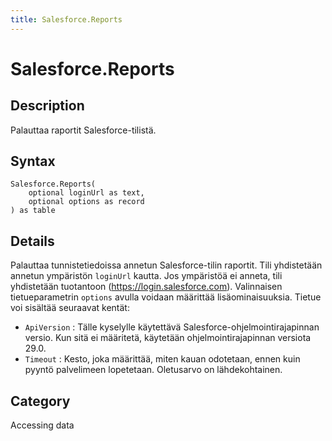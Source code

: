 ```yaml
---
title: Salesforce.Reports
---
```


# Salesforce.Reports


## Description

Palauttaa raportit Salesforce-tilistä.


## Syntax

```powerquery
Salesforce.Reports(
    optional loginUrl as text,
    optional options as record
) as table
```


## Details

Palauttaa tunnistetiedoissa annetun Salesforce-tilin raportit. Tili yhdistetään annetun ympäristön <code>loginUrl</code> kautta. Jos ympäristöä ei anneta, tili yhdistetään tuotantoon (https://login.salesforce.com). Valinnaisen tietueparametrin <code>options</code> avulla voidaan määrittää lisäominaisuuksia. Tietue voi sisältää seuraavat kentät:    <ul><li><code>ApiVersion</code> : T&#228;lle kyselylle k&#228;ytett&#228;v&#228; Salesforce-ohjelmointirajapinnan versio. Kun sit&#228; ei m&#228;&#228;ritet&#228;, k&#228;ytet&#228;&#228;n ohjelmointirajapinnan versiota 29.0.</li><li><code>Timeout</code> : Kesto, joka m&#228;&#228;ritt&#228;&#228;, miten kauan odotetaan, ennen kuin pyynt&#246; palvelimeen lopetetaan. Oletusarvo on l&#228;hdekohtainen.</li></ul>    



## Category
Accessing data
